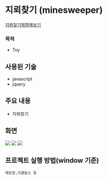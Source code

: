 # 지뢰찾기 (minesweeper)

[지롸찾기체험해보기](https://plnkr.co/edit/3C5rfCntAPpm29bOdMFe?p=preview)

### 목적
* Toy


## 사용된 기술
* javascript
* jquery


## 주요 내용
* 지뢰찾기


## 화면

![](http://i.imgur.com/nFt6Zwi.png)
![](http://i.imgur.com/Xj6GWSg.png)
![](http://i.imgur.com/rakNNsm.png)


## 프로젝트 실행 방법(window 기준)

```
메모장,이클립스 등
```


